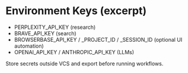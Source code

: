# Environment Keys (excerpt)

- PERPLEXITY_API_KEY (research)
- BRAVE_API_KEY (search)
- BROWSERBASE_API_KEY / _PROJECT_ID / _SESSION_ID (optional UI automation)
- OPENAI_API_KEY / ANTHROPIC_API_KEY (LLMs)

Store secrets outside VCS and export before running workflows.
